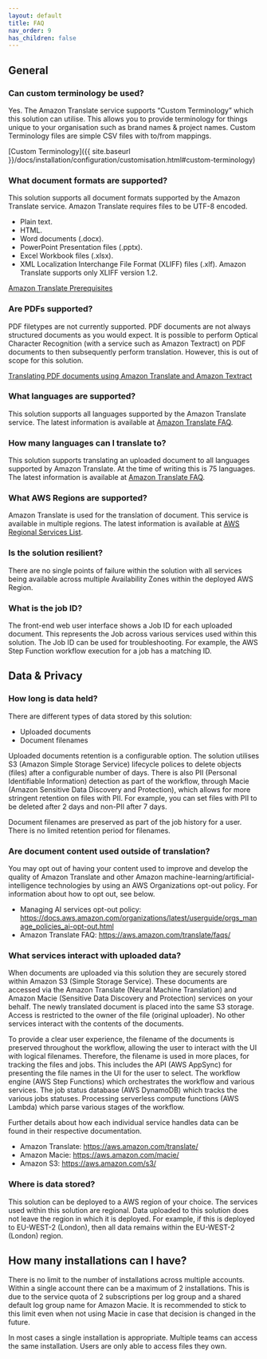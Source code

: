 ```yaml
---
layout: default
title: FAQ
nav_order: 9
has_children: false
---
```


<!--
Copyright Amazon.com, Inc. or its affiliates. All Rights Reserved.
SPDX-License-Identifier: MIT-0
-->

## General

### Can custom terminology be used?

Yes. The Amazon Translate service supports “Custom Terminology” which this solution can utilise. This allows you to provide terminology for things unique to your organisation such as brand names & project names. Custom Terminology files are simple CSV files with to/from mappings. 

[Custom Terminology]({{ site.baseurl }}/docs/installation/configuration/customisation.html#custom-terminology)

### What document formats are supported?

This solution supports all document formats supported by the Amazon Translate service. Amazon Translate requires files to be UTF-8 encoded.

- Plain text.
- HTML.
- Word documents (.docx).
- PowerPoint Presentation files (.pptx).
- Excel Workbook files (.xlsx).
- XML Localization Interchange File Format (XLIFF) files (.xlf). Amazon Translate supports only XLIFF version 1.2.

[Amazon Translate Prerequisites](https://docs.aws.amazon.com/translate/latest/dg/async-prereqs.html)

### Are PDFs supported? 

PDF filetypes are not currently supported. PDF documents are not always structured documents as you would expect. It is possible to perform Optical Character Recognition (with a service such as Amazon Textract) on PDF documents to then subsequently perform translation. However, this is out of scope for this solution. 

[Translating PDF documents using Amazon Translate and Amazon Textract](https://aws.amazon.com/blogs/machine-learning/translating-scanned-pdf-documents-using-amazon-translate-and-amazon-textract/)

### What languages are supported?

This solution supports all languages supported by the Amazon Translate service. The latest information is available at [Amazon Translate FAQ](https://aws.amazon.com/translate/faqs/).

### How many languages can I translate to?

This solution supports translating an uploaded document to all languages supported by Amazon Translate. At the time of writing this is 75 languages. The latest information is available at [Amazon Translate FAQ](https://aws.amazon.com/translate/faqs/).

### What AWS Regions are supported?

Amazon Translate is used for the translation of document. This service is available in multiple regions. The latest information is available at [AWS Regional Services List](https://aws.amazon.com/about-aws/global-infrastructure/regional-product-services/). 

### Is the solution resilient?

There are no single points of failure within the solution with all services being available across multiple Availability Zones within the deployed AWS Region.


### What is the job ID?

The front-end web user interface shows a Job ID for each uploaded document. This represents the Job across various services used within this solution. The Job ID can be used for troubleshooting. For example, the AWS Step Function workflow execution for a job has a matching ID. 

## Data & Privacy

### How long is data held?

There are different types of data stored by this solution:

- Uploaded documents
- Document filenames

Uploaded documents retention is a configurable option. The solution utilises S3 (Amazon Simple Storage Service) lifecycle polices to delete objects (files) after a configurable number of days. There is also PII (Personal Identifiable Information) detection as part of the workflow, through Macie (Amazon Sensitive Data Discovery and Protection), which allows for more stringent retention on files with PII. For example, you can set files with PII to be deleted after 2 days and non-PII after 7 days. 

Document filenames are preserved as part of the job history for a user. There is no limited retention period for filenames. 

### Are document content used outside of translation?

You may opt out of having your content used to improve and develop the quality of Amazon Translate and other Amazon machine-learning/artificial-intelligence technologies by using an AWS Organizations opt-out policy. For information about how to opt out, see below.

- Managing AI services opt-out policy: https://docs.aws.amazon.com/organizations/latest/userguide/orgs_manage_policies_ai-opt-out.html
- Amazon Translate FAQ: https://aws.amazon.com/translate/faqs/ 

### What services interact with uploaded data?

When documents are uploaded via this solution they are securely stored within Amazon S3 (Simple Storage Service). These documents are accessed via the Amazon Translate (Neural Machine Translation) and Amazon Macie (Sensitive Data Discovery and Protection) services on your behalf. The newly translated document is placed into the same S3 storage. Access is restricted to the owner of the file (original uploader). No other services interact with the contents of the documents. 

To provide a clear user experience, the filename of the documents is preserved throughout the workflow, allowing the user to interact with the UI with logical filenames. Therefore, the filename is used in more places, for tracking the files and jobs. This includes the API (AWS AppSync) for presenting the file names in the UI for the user to select. The workflow engine (AWS Step Functions) which orchestrates the workflow and various services. The job status database (AWS DynamoDB) which tracks the various jobs statuses. Processing serverless compute functions (AWS Lambda) which parse various stages of the workflow. 

Further details about how each individual service handles data can be found in their respective documentation. 

- Amazon Translate: https://aws.amazon.com/translate/
- Amazon Macie: https://aws.amazon.com/macie/
- Amazon S3: https://aws.amazon.com/s3/

### Where is data stored?

This solution can be deployed to a AWS region of your choice. The services used within this solution are regional. Data uploaded to this solution does not leave the region in which it is deployed. For example, if this is deployed to EU-WEST-2 (London), then all data remains within the EU-WEST-2 (London) region.

## How many installations can I have?

There is no limit to the number of installations across multiple accounts. Within a single account there can be a maximum of 2 installations. This is due to the service quota of 2 subscriptions per log group and a shared default log group name for Amazon Macie. It is recommended to stick to this limit even when not using Macie in case that decision is changed in the future. 

In most cases a single installation is appropriate. Multiple teams can access the same installation. Users are only able to access files they own.  